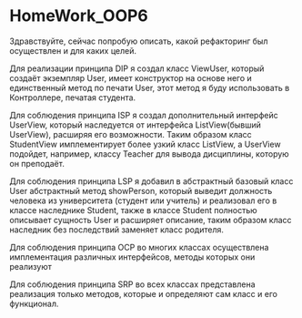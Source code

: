 # HomeWork_OOP6
Здравствуйте, сейчас попробую описать, какой рефакторинг был осуществлен и для каких целей.

Для реализации принципа DIP я создал класс ViewUser, который создаёт экземпляр User, имеет конструктор на основе него и единственный метод по печати User,
этот метод я буду использовать в Контроллере, печатая студента.

Для соблюдения принципа ISP я создал дополнительный интерфейс UserView, который наследуется от интерфейса ListView(бывший UserView),
расширяя его возможности. Таким образом класс StudentView имплементирует более узкий класс ListView, а UserView подойдет, например, 
классу Teacher для вывода дисциплины, которую он преподаёт.

Для соблюдения принципа LSP я добавил в абстрактный базовый класс User абстрактный метод showPerson, который выведит должность человека
из университета (студент или учитель) и реализовал его в классе наследнике Student, также в классе Student полностью описывает сущность User
и расширяет описание, таким образом класс наследник без последствий заменяет класс родителя.

Для соблюдения принципа OCP во многих классах осуществлена имплементация различных интерфейсов, методы которых они реализуют

Для соблюдения принципа SRP во всех классах представлена реализация только методов, которые и определяют сам класс и его функционал.


